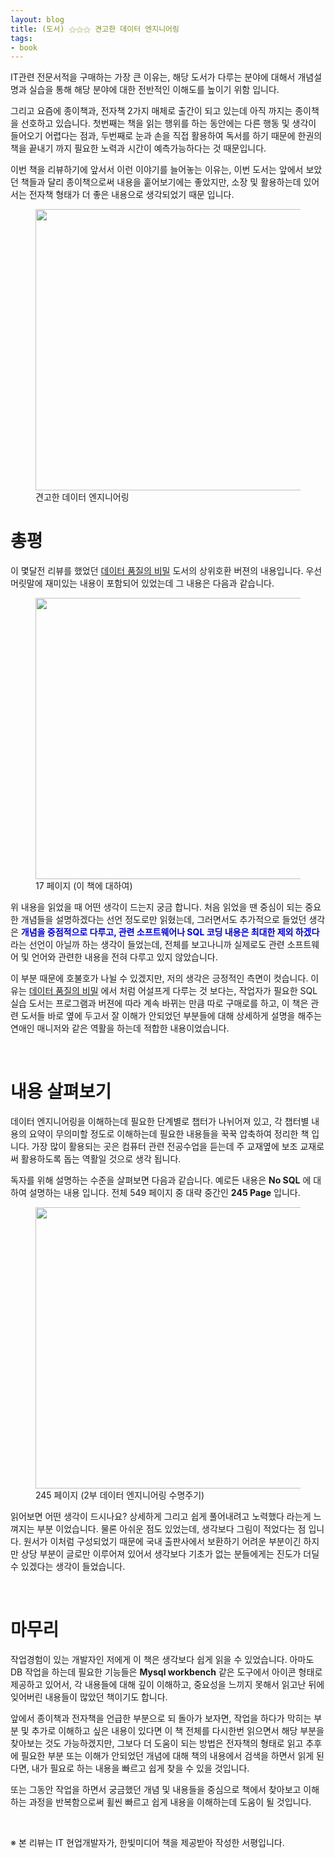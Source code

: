 ```yaml
---
layout: blog
title: (도서) ⚝⚝⚝ 견고한 데이터 엔지니어링
tags:
- book
---
```


IT관련 전문서적을 구매하는 가장 큰 이유는, 해당 도서가 다루는 분야에 대해서 개념설명과 실습을 통해 해당 분야에 대한 전반적인 이해도를 높이기 위함 입니다.

그리고 요즘에 종이책과, 전자책 2가지 매체로 출간이 되고 있는데 아직 까지는 종이책을 선호하고 있습니다. 첫번째는 책을 읽는 행위를 하는 동안에는 다른 행동 및 생각이 들어오기 어렵다는 점과, 두번째로 눈과 손을 직접 활용하여 독서를 하기 때문에 한권의 책을 끝내기 까지 필요한 노력과 시간이 예측가능하다는 것 때문입니다.

이번 책을 리뷰하기에 앞서서 이런 이야기를 늘어놓는 이유는, 이번 도서는 앞에서 보았던 책들과 달리 종이책으로써 내용을 훝어보기에는 좋았지만, 소장 및 활용하는데 있어서는 전자책 형태가 더 좋은 내용으로 생각되었기 때문 입니다.

<figure class="align-center">
  <img width="450px" src="{{site.baseurl}}/assets/book/db-eng.png">
  <figcaption>견고한 데이터 엔지니어링</figcaption>
</figure>

# 총평
이 몇달전 리뷰를 했었던 [데이터 품질의 비밀](https://yongbeomkim.github.io/contents/data-quality) 도서의 상위호환 버젼의 내용입니다. 우선 머릿말에 재미있는 내용이 포함되어 있었는데 그 내용은 다음과 같습니다.

<figure class="align-center">
  <img width="450px" src="{{site.baseurl}}/assets/book/db-eng-01.jpg">
  <figcaption>17 페이지 (이 책에 대하여)</figcaption>
</figure>

위 내용을 읽었을 때 어떤 생각이 드는지 궁금 합니다. 처음 읽었을 땐 중심이 되는 중요한 개념들을 설명하겠다는 선언 정도로만 읽혔는데, 그러면서도 추가적으로 들었던 생각은  **<span style="color:mediumblue">개념을 중점적으로 다루고, 관련 소프트웨어나 SQL 코딩 내용은 최대한 제외 하겠다</span>** 라는 선언이 아닐까 하는 생각이 들었는데, 전체를 보고나니까 실제로도 관련 소프트웨어 및 언어와 관련한 내용을 전혀 다루고 있지 않았습니다.

이 부분 때문에 호불호가 나뉠 수 있겠지만, 저의 생각은 긍정적인 측면이 컷습니다. 이유는 [데이터 품질의 비밀](https://yongbeomkim.github.io/contents/data-quality) 에서 처럼 어설프게 다루는 것 보다는, 작업자가 필요한 SQL 실습 도서는 프로그램과 버젼에 따라 계속 바뀌는 만큼 따로 구매로를 하고, 이 책은 관련 도서들 바로 옆에 두고서 잘 이해가 안되었던 부분들에 대해 상세하게 설명을 해주는 연애인 매니저와 같은 역활을 하는데 적합한 내용이었습니다.

<br/>

# 내용 살펴보기
데이터 엔지니어링을 이해하는데 필요한 단계별로 챕터가 나뉘어져 있고, 각 챕터별 내용의 요약이 무의미할 정도로 이해하는데 필요한 내용들을 꾹꾹 압축하여 정리한 책 입니다. 가장 많이 활용되는 곳은 컴퓨터 관련 전공수업을 듣는데 주 교재옆에 보조 교재로써 활용하도록 돕는 역활일 것으로 생각 됩니다.

독자를 위해 설명하는 수준을 살펴보면 다음과 같습니다. 예로든 내용은 **No SQL** 에 대하여 설명하는 내용 입니다. 전체 549 페이지 중 대략 중간인 **245 Page** 입니다.

<figure class="align-center">
  <img width="450px" src="{{site.baseurl}}/assets/book/db-eng-01.jpg">
  <figcaption>245 페이지 (2부 데이터 엔지니어링 수명주기)</figcaption>
</figure>

읽어보면 어떤 생각이 드시나요? 상세하게 그리고 쉽게 풀어내려고 노력했다 라는게 느껴지는 부분 이었습니다. 물론 아쉬운 점도 있었는데, 생각보다 그림이 적었다는 점 입니다. 원서가 이처럼 구성되었기 때문에 국내 출판사에서 보환하기 어려운 부분이긴 하지만 상당 부분이 글로만 이루어져 있어서 생각보다 기초가 없는 분들에게는 진도가 더딜 수 있겠다는 생각이 들었습니다.

<br/>

# 마무리
작업경험이 있는 개발자인 저에게 이 책은 생각보다 쉽게 읽을 수 있었습니다. 아마도 DB 작업을 하는데 필요한 기능들은 **Mysql workbench** 같은 도구에서 아이콘 형태로 제공하고 있어서, 각 내용들에 대해 깊이 이해하고, 중요성을 느끼지 못해서 읽고난 뒤에 잊어버린 내용들이 많았던 책이기도 합니다.

앞에서 종이책과 전자책을 언급한 부분으로 되 돌아가 보자면, 작업을 하다가 막히는 부분 및 추가로 이해하고 싶은 내용이 있다면 이 책 전체를 다시한번 읽으면서 해당 부분을 찾아보는 것도 가능하겠지만, 그보다 더 도움이 되는 방법은 전자책의 형태로 읽고 추후에 필요한 부분 또는 이해가 안되었던 개념에 대해 책의 내용에서 검색을 하면서 읽게 된다면, 내가 필요로 하는 내용을 빠르고 쉽게 찾을 수 있을 것입니다.

또는 그동안 작업을 하면서 궁금했던 개념 및 내용들을 중심으로 책에서 찾아보고 이해하는 과정을 반복함으로써 휠씬 빠르고 쉽게 내용을 이해하는데 도움이 될 것입니다.

<br/>

※ 본 리뷰는 IT 현업개발자가, 한빛미디어 책을 제공받아 작성한 서평입니다.